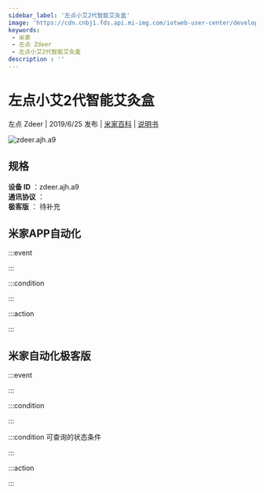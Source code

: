 ```yaml
---
sidebar_label: '左点小艾2代智能艾灸盒'
image: 'https://cdn.cnbj1.fds.api.mi-img.com/iotweb-user-center/developer_167887103405503JLN9jI.png?GalaxyAccessKeyId=AKVGLQWBOVIRQ3XLEW&Expires=9223372036854775807&Signature=ANakoevvcfoEPE0JqKB3/hxdCWM='
keywords: 
 - 米家
 - 左点 Zdeer
 - 左点小艾2代智能艾灸盒
description : ''
---
```

# 左点小艾2代智能艾灸盒

左点 Zdeer | 2019/6/25 发布 | [米家百科](https://home.mi.com/webapp/content/baike/product/index.html?model=zdeer.ajh.a9) | [说明书](https://home.mi.com/views/introduction.html?model=zdeer.ajh.a9&region=cn)

![zdeer.ajh.a9](https://cdn.cnbj1.fds.api.mi-img.com/iotweb-user-center/developer_167887103405503JLN9jI.png?GalaxyAccessKeyId=AKVGLQWBOVIRQ3XLEW&Expires=9223372036854775807&Signature=ANakoevvcfoEPE0JqKB3/hxdCWM=)

## 规格  
> 
**设备 ID** ：zdeer.ajh.a9  
**通讯协议** ：  
**极客版**  ： 待补充 


## 米家APP自动化  

:::event  

:::

:::condition  

:::

:::action   

:::

## 米家自动化极客版  

:::event  

:::

:::condition  

:::

:::condition 可查询的状态条件  

:::

:::action  

:::

        
